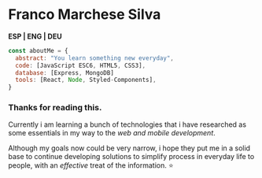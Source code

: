 # Franco Marchese Silva 

**ESP | ENG | DEU**

```js
const aboutMe = {
  abstract: "You learn something new everyday",
  code: [JavaScript ESC6, HTML5, CSS3],
  database: [Express, MongoDB]
  tools: [React, Node, Styled-Components],
}
```

### Thanks for reading this.

Currently i am learning a bunch of technologies that i have researched as some essentials in
my way to the *web and mobile development*.

Although my goals now could be very narrow, i hope they put me in a solid base to continue developing solutions to simplify process in 
everyday life to people, with an *effective* treat of the information. :star:

